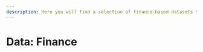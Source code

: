 ```yaml
---
description: Here you will find a selection of finance-based datasets to practice Data.
---
```


# Data: Finance

